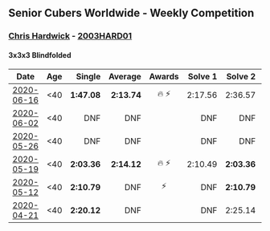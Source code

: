 ## Senior Cubers Worldwide - Weekly Competition
### [Chris Hardwick](../chris_hardwick.md) - [2003HARD01](https://www.worldcubeassociation.org/persons/2003HARD01?event=333bf)

#### 3x3x3 Blindfolded

| Date | Age | Single | Average | Awards | Solve 1 | Solve 2 | Solve 3 | Video |
| :--: | :--: | --: | --: | :--: | --: | --: | --: | :-- |
| [2020-06-16](../../results/333bf/2020-06-16.md) | <40 | **1:47.08** | **2:13.74** | 🔥 ⚡ | 2:17.56 | 2:36.57 | **1:47.08** | [Link](https://www.facebook.com/events/208176410240808/permalink/210547000003749/) |
| [2020-06-02](../../results/333bf/2020-06-02.md) | <40 | DNF | DNF |  | DNF | DNF | DNF | [Link](https://www.facebook.com/events/323619661956372/permalink/325497585101913/) |
| [2020-05-26](../../results/333bf/2020-05-26.md) | <40 | DNF | DNF |  | DNF | DNF | DNF | [Link](https://www.facebook.com/events/1531820936993798/permalink/1532456320263593/) |
| [2020-05-19](../../results/333bf/2020-05-19.md) | <40 | **2:03.36** | **2:14.12** | 🔥 ⚡ | 2:10.49 | **2:03.36** | 2:28.51 | [Link](https://www.facebook.com/events/2608037409484307/permalink/2610947279193320/) |
| [2020-05-12](../../results/333bf/2020-05-12.md) | <40 | **2:10.79** | DNF | ⚡ | DNF | **2:10.79** | 2:20.53 | [Link](https://www.facebook.com/events/367340484222677/permalink/369108197379239/) |
| [2020-04-21](../../results/333bf/2020-04-21.md) | <40 | **2:20.12** | DNF |  | DNF | 2:25.14 | **2:20.12** | [Link](https://www.facebook.com/events/1312095715657208/permalink/1312987725568007/) |


<!-- Global site tag (gtag.js) - Google Analytics -->
<script async src="https://www.googletagmanager.com/gtag/js?id=UA-86348435-3"></script>
<script>window.dataLayer = window.dataLayer || []; function gtag() {dataLayer.push(arguments);} gtag('js', new Date()); gtag('config', 'UA-86348435-3');</script>
